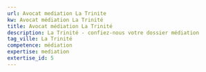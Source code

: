 ```yaml
---
url: Avocat mediation La Trinite
kw: Avocat médiation La Trinité
title: Avocat médiation La Trinité
description: La Trinité - confiez-nous votre dossier médiation
tag_ville: La Trinité
competence: médiation
expertise: mediation
extertise_id: 5
---
```

